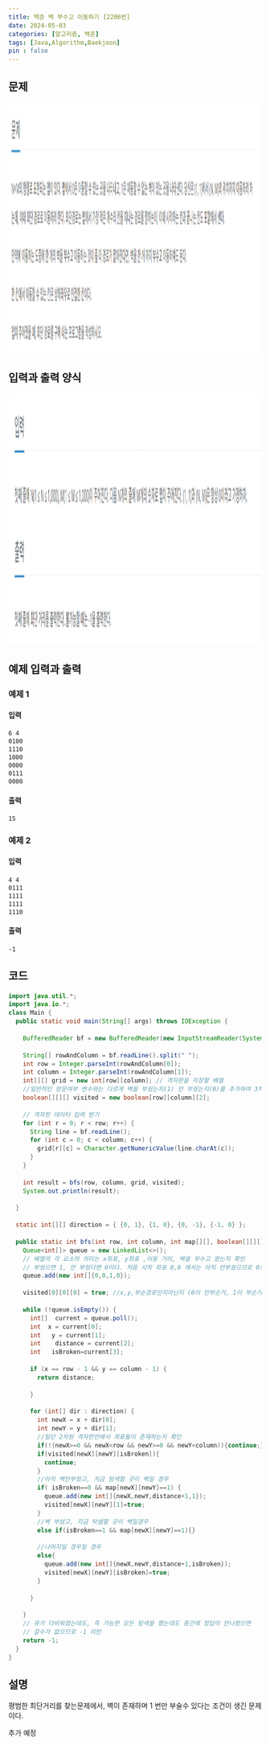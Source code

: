 ```yaml
---
title: 백준 벽 부수고 이동하기 [2206번]
date: 2024-05-03
categories: [알고리즘, 백준]
tags: [Java,Algorithm,Baekjoon]
pin : false
---
```


## 문제

<div align='center'>
    <img src="../assets/img/baekjoon/2206/problem.png"  height="500px">
</div>

## 입력과 출력 양식

<div align='center'>
    <img src="../assets/img/baekjoon/2206/input_output.png"  height="500px">
</div>

## 예제 입력과 출력

### 예제 1

#### 입력
```text
6 4
0100
1110
1000
0000
0111
0000
```
#### 출력

```text
15
```


### 예제 2

#### 입력
```text
4 4
0111
1111
1111
1110
```
#### 출력

```text
-1
```
## 코드
```java
import java.util.*;
import java.io.*;
class Main {
  public static void main(String[] args) throws IOException {

    BufferedReader bf = new BufferedReader(new InputStreamReader(System.in));

    String[] rowAndColumn = bf.readLine().split(" ");
    int row = Integer.parseInt(rowAndColumn[0]);
    int column = Integer.parseInt(rowAndColumn[1]);
    int[][] grid = new int[row][column]; // 격자판을 저장할 배열
    //일반적인 방문여부 변수와는 다르게 벽을 부쉈는지(1) 안 부쉈는지(0)를 추가하여 3차원 배열로선언
    boolean[][][] visited = new boolean[row][column][2];

    // 격자판 데이터 입력 받기
    for (int r = 0; r < row; r++) {
      String line = bf.readLine();
      for (int c = 0; c < column; c++) {
        grid[r][c] = Character.getNumericValue(line.charAt(c));
      }
    }

    int result = bfs(row, column, grid, visited);
    System.out.println(result);

  }

  static int[][] direction = { {0, 1}, {1, 0}, {0, -1}, {-1, 0} };

  public static int bfs(int row, int column, int map[][], boolean[][][] visited) {
    Queue<int[]> queue = new LinkedList<>();
    // 배열의 각 요소의 의미는 x좌표, y좌표 ,이동 거리, 벽을 부수고 왔는지 확인
    // 부쉈으면 1, 안 부쉈다면 0이다. 처음 시작 좌표 0,0 에서는 아직 안부쉈으므로 0으로 선언했다.
    queue.add(new int[]{0,0,1,0});

    visited[0][0][0] = true; //x,y,부순경로인지아닌지 (0이 안부순거, 1이 부순거)

    while (!queue.isEmpty()) {
      int[]  current = queue.poll();
      int  x = current[0];
      int   y = current[1];
      int    distance = current[2];
      int   isBroken=current[3];

      if (x == row - 1 && y == column - 1) {
        return distance;

      }

      for (int[] dir : direction) {
        int newX = x + dir[0];
        int newY = y + dir[1];
        //일단 2차원 격자판안에서 좌표들이 존재하는지 확인
        if(!(newX>=0 && newX<row && newY>=0 && newY<column)){continue;}
        if(visited[newX][newY][isBroken]){
          continue;
        }
        //아직 벽안부쉈고, 지금 탐색할 곳이 벽일 경우
        if( isBroken==0 && map[newX][newY]==1) {
          queue.add(new int[]{newX,newY,distance+1,1});
          visited[newX][newY][1]=true;
        }
        //벽 부쉈고, 지금 탁샐할 곳이 벽일경우
        else if(isBroken==1 && map[newX][newY]==1){}
        
        //나머지일 경우일 경우
        else{
          queue.add(new int[]{newX,newY,distance+1,isBroken});
          visited[newX][newY][isBroken]=true;
        }

      }

    }
    // 큐가 다비워졌는데도, 즉 가능한 모든 탐색을 했는데도 중간에 정답이 안나왔으면
    // 갈수가 없으므로 -1 리턴
    return -1;
  }
}
```

## 설명

평범한 최단거리를 찾는문제에서, 벽이 존재하며 1 번만 부술수 있다는 조건이 생긴 문제이다.


추가 예정
